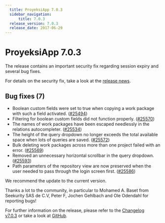 ```yaml
---
  title: ProyeksiApp 7.0.3
  sidebar_navigation:
      title: 7.0.3
  release_version: 7.0.3
  release_date: 2017-06-29
---
```



# ProyeksiApp 7.0.3

The release contains an important security fix regarding session expiry
and several bug fixes.

For details on the security fix, take a look at the [release
news](https://www.openproject.org/blog/openproject-7-0-3-released/).

## Bug fixes (7)

  - Boolean custom fields were set to true when copying a work package
    with such a field activated.
    ([\#25494](https://community.openproject.com/projects/openproject/work_packages/25494/activity))
  - Filtering for boolean custom fields did not function properly.
    ([\#25570](https://community.openproject.com/projects/openproject/work_packages/25570/activity))
  - The names of work packages have been escaped needlessly in the
    relations autocompleter.
    ([\#25534](https://community.openproject.com/projects/openproject/work_packages/25534/activity))
  - The height of the query dropdown no longer exceeds the total
    available space when lots of queries are saved.
    ([\#25572](https://community.openproject.com/projects/openproject/work_packages/25572/activity))
  - Bulk deleting work packages across more than one project failed with
    an error.
    ([\#25569](https://community.openproject.com/projects/openproject/work_packages/25569/activity))
  - Removed an unnecessary horizontal scrollbar in the query dropdown.
    ([\#25593](https://community.openproject.com/projects/openproject/work_packages/25593/activity))
  - Path parameters of the repository view are now preserved when the
    user needed to pass through the login screen first.
    ([\#25586](https://community.openproject.com/projects/openproject/work_packages/25586/activity))

We recommend the update to the current version.

Thanks a lot to the community, in particular to Mohamed A. Baset from
Seekurity SAS de C.V, Peter F, Jochen Gehlbach and Ole Odendahl for
reporting bugs\!

For further information on the release, please refer to the [Changelog
v7.0.3](https://community.openproject.com/versions/839) or take a look
at [GitHub](https://github.com/opf/openproject/tree/v7.0.3).


